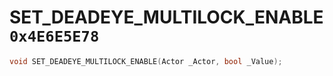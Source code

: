 # SET_DEADEYE_MULTILOCK_ENABLE `0x4E6E5E78`

```cpp
void SET_DEADEYE_MULTILOCK_ENABLE(Actor _Actor, bool _Value);
```